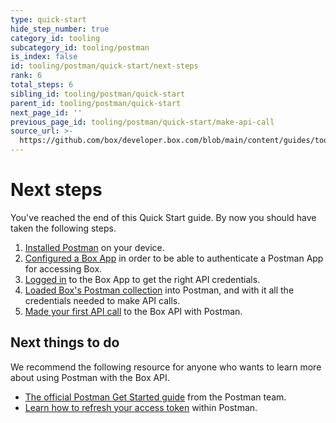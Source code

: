 ```yaml
---
type: quick-start
hide_step_number: true
category_id: tooling
subcategory_id: tooling/postman
is_index: false
id: tooling/postman/quick-start/next-steps
rank: 6
total_steps: 6
sibling_id: tooling/postman/quick-start
parent_id: tooling/postman/quick-start
next_page_id: ''
previous_page_id: tooling/postman/quick-start/make-api-call
source_url: >-
  https://github.com/box/developer.box.com/blob/main/content/guides/tooling/postman/quick-start/6-next-steps.md
---
```

# Next steps

You've reached the end of this Quick Start guide. By now you should have taken
the following steps.

1. [Installed Postman](g://tooling/postman/quick-start/install-postman/)
   on your device.
2. [Configured a Box App](g://tooling/postman/quick-start/configure-box-app/) in
   order to be able to authenticate a Postman App for accessing Box.
3. [Logged in](g://tooling/postman/quick-start/log-in-to-box/) to the Box App to
   get the right API credentials.
4. [Loaded Box's Postman
   collection](g://tooling/postman/quick-start/load-postman-collection/) into
   Postman, and with it all the credentials needed to make API calls.
5. [Made your first API call](g://tooling/postman/quick-start/make-api-call/)
   to the Box API with Postman.

## Next things to do

We recommend the following resource for anyone who wants to learn more about
using Postman with the Box API.

* [The official Postman Get Started
guide](https://learning.getpostman.com/getting-started/) from the Postman
team.
* [Learn how to refresh your access token](g://tooling/postman/refresh) within Postman.